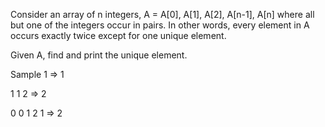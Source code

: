 Consider an array of n integers, A = A[0], A[1], A[2], A[n-1], A[n] where all but one of the integers occur in pairs. In other words, every element in A occurs exactly twice except for one unique element.

Given A, find and print the unique element.

Sample 
1 => 1

1 1 2 => 2

0 0 1 2 1 => 2